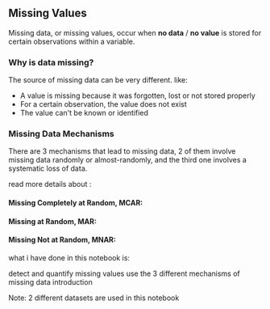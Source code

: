 ## Missing Values

Missing data, or missing values, occur when __no data__ / __no value__ is stored for certain observations within a variable. 

### Why is data missing?

The source of missing data can be very different. like:

- A value is missing because it was forgotten, lost or not stored properly
- For a certain observation, the value does not exist
- The value can't be known or identified


### Missing Data Mechanisms

There are 3 mechanisms that lead to missing data, 2 of them involve missing data randomly or almost-randomly, and the third one involves a systematic loss of data.



read more details about :

#### Missing Completely at Random, MCAR:
#### Missing at Random, MAR: 
#### Missing Not at Random, MNAR: 


what i have done in this notebook is:

detect and quantify missing values
use the 3 different mechanisms of missing data introduction


Note: 2 different datasets are used in this notebook